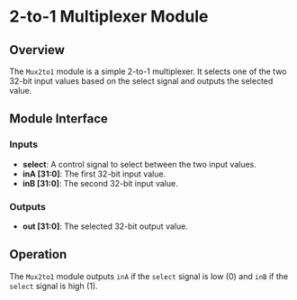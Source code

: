 # 2-to-1 Multiplexer Module

## Overview

The `Mux2to1` module is a simple 2-to-1 multiplexer. It selects one of the two 32-bit input values based on the select signal and outputs the selected value.

## Module Interface

### Inputs

- **select**: A control signal to select between the two input values.
- **inA [31:0]**: The first 32-bit input value.
- **inB [31:0]**: The second 32-bit input value.

### Outputs

- **out [31:0]**: The selected 32-bit output value.

## Operation

The `Mux2to1` module outputs `inA` if the `select` signal is low (0) and `inB` if the `select` signal is high (1).
